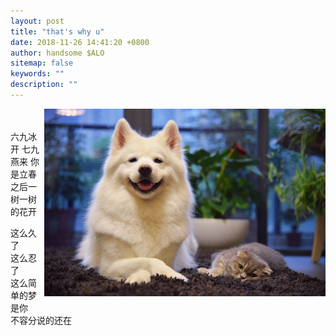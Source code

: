 ```yaml
---
layout: post
title: "that's why u"
date: 2018-11-26 14:41:20 +0800
author: handsome $ALO
sitemap: false
keywords: ""
description: ""
---
```


<img align="right" style="height: 300px;" src="../images/niuniu.jpg"/>
<br/>
<br/>
六九冰开  
七九燕来  
你是立春之后一树一树的花开  

这么久了  
这么忍了  
这么简单的梦是你  
不容分说的还在
<br/>
<br/>
<br/>
